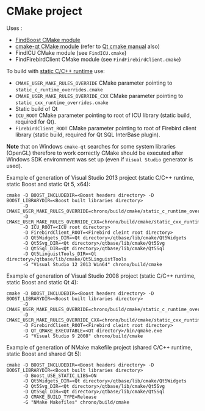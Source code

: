 CMake project
============

Uses :

* [FindBoost CMake module](http://www.cmake.org/cmake/help/v3.1/module/FindBoost.html?highlight=findboost)
* [cmake-qt CMake module](http://www.cmake.org/cmake/help/v3.1/manual/cmake-qt.7.html) (refer to [Qt cmake manual](http://doc.qt.io/qt-5/cmake-manual.html) also)
* FindICU CMake module (see `FindICU.cmake`)
* FindFirebirdClient CMake module (see `FindFirebirdClient.cmake`)

To build with [static C/C++ runtime](http://www.cmake.org/Wiki/CMake_FAQ#How_can_I_build_my_MSVC_application_with_a_static_runtime.3F) use:

* `CMAKE_USER_MAKE_RULES_OVERRIDE` CMake parameter pointing to `static_c_runtime_overrides.cmake`
* `CMAKE_USER_MAKE_RULES_OVERRIDE_CXX` CMake parameter pointing to `static_cxx_runtime_overrides.cmake`
* Static build of Qt
* `ICU_ROOT` CMake parameter pointing to root of ICU library (static build, required for Qt).
* `FirebirdClient_ROOT` CMake parameter pointing to root of Firebird client library (static build, required for Qt SQL InterBase plugin). 

**Note** that on Windows `cmake-qt` searches for some system libraries (OpenGL) therefore to work correctly 
CMake should be executed after Windows SDK environment was set up (even if `Visual Studio` generator is used).

Example of generation of Visual Studio 2013 project (static C/C++ runtime, static Boost and static Qt 5, x64):

```
cmake -D BOOST_INCLUDEDIR=<Boost headers directory> -D BOOST_LIBRARYDIR=<Boost built libraries directory> 
      -D CMAKE_USER_MAKE_RULES_OVERRIDE=chrono/build/cmake/static_c_runtime_overrides.cmake 
      -D CMAKE_USER_MAKE_RULES_OVERRIDE_CXX=chrono/build/cmake/static_cxx_runtime_overrides.cmake 
      -D ICU_ROOT=<ICU root directory> 
      -D FirebirdClient_ROOT=<Firebird cleint root directory>
      -D Qt5Widgets_DIR=<Qt directory>/qtbase/lib/cmake/Qt5Widgets
      -D Qt5Svg_DIR=<Qt directory>/qtbase/lib/cmake/Qt5Svg 
      -D Qt5Sql_DIR=<Qt directory>/qtbase/lib/cmake/Qt5Sql 
      -D Qt5LinguistTools_DIR=<Qt directory>/qtbase/lib/cmake/Qt5LinguistTools 
      -G "Visual Studio 12 2013 Win64" chrono/build/cmake
```

Example of generation of Visual Studio 2008 project (static C/C++ runtime, static Boost and static Qt 4):

```
cmake -D BOOST_INCLUDEDIR=<Boost headers directory> -D BOOST_LIBRARYDIR=<Boost built libraries directory> 
      -D CMAKE_USER_MAKE_RULES_OVERRIDE=chrono/build/cmake/static_c_runtime_overrides.cmake 
      -D CMAKE_USER_MAKE_RULES_OVERRIDE_CXX=chrono/build/cmake/static_cxx_runtime_overrides.cmake
      -D FirebirdClient_ROOT=<Firebird cleint root directory>
      -D QT_QMAKE_EXECUTABLE=<Qt directory>/bin/qmake.exe
      -G "Visual Studio 9 2008" chrono/build/cmake
```

Example of generation of NMake makefile project (shared C/C++ runtime, static Boost and shared Qt 5):

```
cmake -D BOOST_INCLUDEDIR=<Boost headers directory> -D BOOST_LIBRARYDIR=<Boost built libraries directory> 
      -D Boost_USE_STATIC_LIBS=ON 
      -D Qt5Widgets_DIR=<Qt directory>/qtbase/lib/cmake/Qt5Widgets
      -D Qt5Svg_DIR=<Qt directory>/qtbase/lib/cmake/Qt5Svg 
      -D Qt5Sql_DIR=<Qt directory>/qtbase/lib/cmake/Qt5Sql 
      -D CMAKE_BUILD_TYPE=Release
      -G "NMake Makefiles" chrono/build/cmake
```
